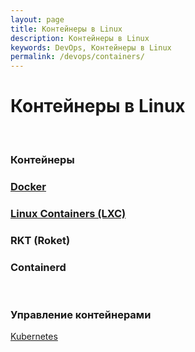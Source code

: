 ```yaml
---
layout: page
title: Контейнеры в Linux
description: Контейнеры в Linux
keywords: DevOps, Контейнеры в Linux
permalink: /devops/containers/
---
```


# Контейнеры в Linux

<br/>

### Контейнеры

### [Docker](/devops/containers/docker/)

### [Linux Containers (LXC)](/devops/containers/lxd/)

### RKT (Roket)

### Containerd

<br/>

### Управление контейнерами

[Kubernetes](/devops/containers/kubernetes/)
